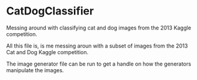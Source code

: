 # CatDogClassifier
Messing around with classifying cat and dog images from the 2013 Kaggle competition.

All this file is, is me messing aroun with a subset of images from the 2013 Cat and Dog Kaggle competition.

The image generator file can be run to get a handle on how the generators manipulate the images.
